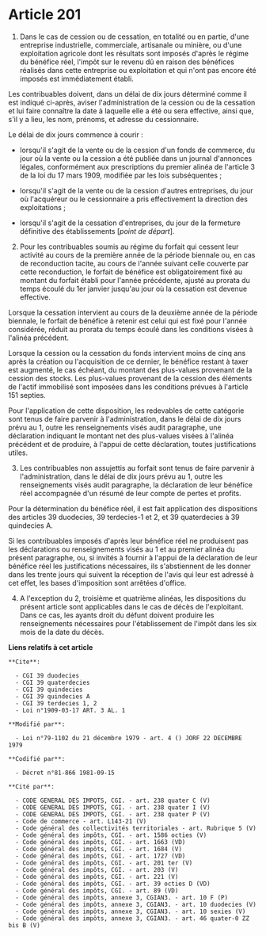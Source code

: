 # Article 201

1. Dans le cas de cession ou de cessation, en totalité ou en partie, d'une entreprise industrielle, commerciale, artisanale
ou minière, ou d'une exploitation agricole dont les résultats sont imposés d'après le régime du bénéfice réel, l'impôt sur le
revenu dû en raison des bénéfices réalisés dans cette entreprise ou exploitation et qui n'ont pas encore été imposés est
immédiatement établi.

Les contribuables doivent, dans un délai de dix jours déterminé comme il est indiqué ci-après, aviser l'administration de la
cession ou de la cessation et lui faire connaître la date à laquelle elle a été ou sera effective, ainsi que, s'il y a lieu,
les nom, prénoms, et adresse du cessionnaire.

Le délai de dix jours commence à courir :

- lorsqu'il s'agit de la vente ou de la cession d'un fonds de commerce, du jour où la vente ou la cession a été publiée dans
un journal d'annonces légales, conformément aux prescriptions du premier alinéa de l'article 3 de la loi du 17 mars 1909,
modifiée par les lois subséquentes ;

- lorsqu'il s'agit de la vente ou de la cession d'autres entreprises, du jour où l'acquéreur ou le cessionnaire a pris
effectivement la direction des exploitations ;

- lorsqu'il s'agit de la cessation d'entreprises, du jour de la fermeture définitive des établissements [*point de départ*].

2. Pour les contribuables soumis au régime du forfait qui cessent leur activité au cours de la première année de la période
biennale ou, en cas de reconduction tacite, au cours de l'année suivant celle couverte par cette reconduction, le forfait de
bénéfice est obligatoirement fixé au montant du forfait établi pour l'année précédente, ajusté au prorata du temps écoulé du
1er janvier jusqu'au jour où la cessation est devenue effective.

Lorsque la cessation intervient au cours de la deuxième année de la période biennale, le forfait de bénéfice à retenir est
celui qui est fixé pour l'année considérée, réduit au prorata du temps écoulé dans les conditions visées à l'alinéa
précédent.

Lorsque la cession ou la cessation du fonds intervient moins de cinq ans après la création ou l'acquisition de ce dernier, le
bénéfice restant à taxer est augmenté, le cas échéant, du montant des plus-values provenant de la cession des stocks. Les
plus-values provenant de la cession des éléments de l'actif immobilisé sont imposées dans les conditions prévues à l'article
151 septies.

Pour l'application de cette disposition, les redevables de cette catégorie sont tenus de faire parvenir à l'administration,
dans le délai de dix jours prévu au 1, outre les renseignements visés audit paragraphe, une déclaration indiquant le montant
net des plus-values visées à l'alinéa précédent et de produire, à l'appui de cette déclaration, toutes justifications utiles.

3. Les contribuables non assujettis au forfait sont tenus de faire parvenir à l'administration, dans le délai de dix jours
prévu au 1, outre les renseignements visés audit paragraphe, la déclaration de leur bénéfice réel accompagnée d'un résumé de
leur compte de pertes et profits.

Pour la détermination du bénéfice réel, il est fait application des dispositions des articles 39 duodecies, 39 terdecies-1 et
2, et 39 quaterdecies à 39 quindecies A.

Si les contribuables imposés d'après leur bénéfice réel ne produisent pas les déclarations ou renseignements visés au 1 et au
premier alinéa du présent paragraphe, ou, si invités à fournir à l'appui de la déclaration de leur bénéfice réel les
justifications nécessaires, ils s'abstiennent de les donner dans les trente jours qui suivent la réception de l'avis qui leur
est adressé à cet effet, les bases d'imposition sont arrêtées d'office.

4. A l'exception du 2, troisième et quatrième alinéas, les dispositions du présent article sont applicables dans le cas de
décès de l'exploitant. Dans ce cas, les ayants droit du défunt doivent produire les renseignements nécessaires pour
l'établissement de l'impôt dans les six mois de la date du décès.

**Liens relatifs à cet article**

	**Cite**:

	  - CGI 39 duodecies
	  - CGI 39 quaterdecies
	  - CGI 39 quindecies
	  - CGI 39 quindecies A
	  - CGI 39 terdecies 1, 2
	  - Loi n°1909-03-17 ART. 3 AL. 1

	**Modifié par**:

	  - Loi n°79-1102 du 21 décembre 1979 - art. 4 () JORF 22 DECEMBRE 1979

	**Codifié par**:

	  - Décret n°81-866 1981-09-15

	**Cité par**:

	  - CODE GENERAL DES IMPOTS, CGI. - art. 238 quater C (V)
	  - CODE GENERAL DES IMPOTS, CGI. - art. 238 quater I (V)
	  - CODE GENERAL DES IMPOTS, CGI. - art. 238 quater P (V)
	  - Code de commerce - art. L143-21 (V)
	  - Code général des collectivités territoriales - art. Rubrique 5 (V)
	  - Code général des impôts, CGI. - art. 1586 octies (V)
	  - Code général des impôts, CGI. - art. 1663 (VD)
	  - Code général des impôts, CGI. - art. 1684 (V)
	  - Code général des impôts, CGI. - art. 1727 (VD)
	  - Code général des impôts, CGI. - art. 201 ter (V)
	  - Code général des impôts, CGI. - art. 203 (V)
	  - Code général des impôts, CGI. - art. 221 (V)
	  - Code général des impôts, CGI. - art. 39 octies D (VD)
	  - Code général des impôts, CGI. - art. 89 (VD)
	  - Code général des impôts, annexe 3, CGIAN3. - art. 10 F (P)
	  - Code général des impôts, annexe 3, CGIAN3. - art. 10 duodecies (V)
	  - Code général des impôts, annexe 3, CGIAN3. - art. 10 sexies (V)
	  - Code général des impôts, annexe 3, CGIAN3. - art. 46 quater-0 ZZ bis B (V)
